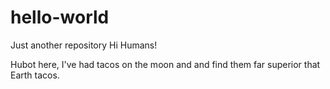 # hello-world
Just another repository
Hi Humans!

Hubot here, I've had tacos on the moon and and find them far superior that Earth tacos.
